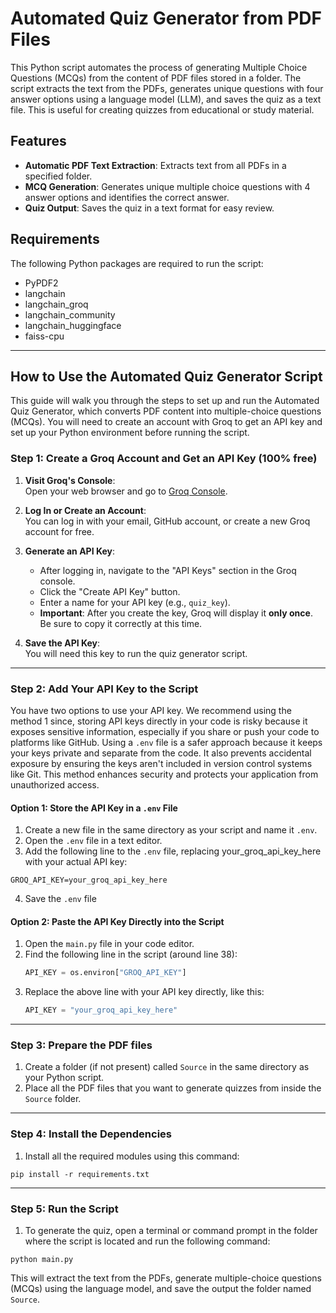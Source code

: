 # Automated Quiz Generator from PDF Files

This Python script automates the process of generating Multiple Choice Questions (MCQs) from the content of PDF files stored in a folder. The script extracts the text from the PDFs, generates unique questions with four answer options using a language model (LLM), and saves the quiz as a text file. This is useful for creating quizzes from educational or study material.

## Features

- **Automatic PDF Text Extraction**: Extracts text from all PDFs in a specified folder.
- **MCQ Generation**: Generates unique multiple choice questions with 4 answer options and identifies the correct answer.
- **Quiz Output**: Saves the quiz in a text format for easy review.

## Requirements

The following Python packages are required to run the script:
- PyPDF2
- langchain
- langchain_groq
- langchain_community
- langchain_huggingface
- faiss-cpu

---

## How to Use the Automated Quiz Generator Script

This guide will walk you through the steps to set up and run the Automated Quiz Generator, which converts PDF content into multiple-choice questions (MCQs). You will need to create an account with Groq to get an API key and set up your Python environment before running the script.


### Step 1: Create a Groq Account and Get an API Key (100% free)

1. **Visit Groq's Console**:  
   Open your web browser and go to [Groq Console](https://console.groq.com/login).

2. **Log In or Create an Account**:  
   You can log in with your email, GitHub account, or create a new Groq account for free.

3. **Generate an API Key**:  
   - After logging in, navigate to the "API Keys" section in the Groq console.
   - Click the "Create API Key" button.
   - Enter a name for your API key (e.g., `quiz_key`).
   - **Important**: After you create the key, Groq will display it **only once**. Be sure to copy it correctly at this time.

4. **Save the API Key**:  
   You will need this key to run the quiz generator script.

---

### **Step 2: Add Your API Key to the Script**

You have two options to use your API key. We recommend using the method 1 since, storing API keys directly in your code is risky because it exposes sensitive information, especially if you share or push your code to platforms like GitHub. Using a `.env` file is a safer approach because it keeps your keys private and separate from the code. It also prevents accidental exposure by ensuring the keys aren't included in version control systems like Git. This method enhances security and protects your application from unauthorized access.



#### **Option 1: Store the API Key in a `.env` File**

1. Create a new file in the same directory as your script and name it `.env`.
2. Open the `.env` file in a text editor.
3. Add the following line to the `.env` file, replacing your_groq_api_key_here with your actual API key:
```
GROQ_API_KEY=your_groq_api_key_here
```
4. Save the `.env` file

#### **Option 2: Paste the API Key Directly into the Script**

1. Open the `main.py` file in your code editor.
2. Find the following line in the script (around line 38):
    ```python
    API_KEY = os.environ["GROQ_API_KEY"]
    ```
3. Replace the above line with your API key directly, like this:
    ```python
    API_KEY = "your_groq_api_key_here"
    ```

---

### Step 3: Prepare the PDF files
1. Create a folder (if not present) called `Source` in the same directory as your Python script.
2. Place all the PDF files that you want to generate quizzes from inside the `Source` folder.

---

### Step 4: Install the Dependencies
1. Install all the required modules using this command:
```
pip install -r requirements.txt
```


---

### Step 5: Run the Script
1. To generate the quiz, open a terminal or command prompt in the folder where the script is located and run the following command:
```
python main.py
```
This will extract the text from the PDFs, generate multiple-choice questions (MCQs) using the language model, and save the output the folder named `Source`.

